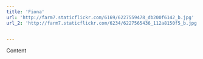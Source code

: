 ```yaml
---
title: 'Fiona'
url: 'http://farm7.staticflickr.com/6169/6227559478_db200f6142_b.jpg'
url_2: 'http://farm7.staticflickr.com/6234/6227565436_112a8150f5_b.jpg'


---
```


Content
